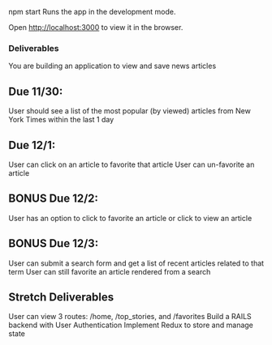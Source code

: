 
npm start Runs the app in the development mode.

Open [http://localhost:3000](http://localhost:3000) to view it in the browser.

### Deliverables

You are building an application to view and save news articles

## Due 11/30:

User should see a list of the most popular (by viewed) articles from New York Times within the last 1 day

## Due 12/1:

User can click on an article to favorite that article
User can un-favorite an article

## BONUS Due 12/2:

User has an option to click to favorite an article or click to view an article

## BONUS Due 12/3:

User can submit a search form and get a list of recent articles related to that term
User can still favorite an article rendered from a search

## Stretch Deliverables

User can view 3 routes: /home, /top_stories, and /favorites
Build a RAILS backend with User Authentication
Implement Redux to store and manage state
